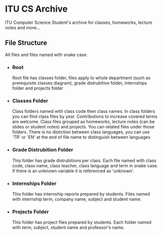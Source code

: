# ITU CS Archive
  ITU Computer Science Student's archive for classes, homeworks, lecture notes and more...

## File Structure

 All files and files named with snake case.

   - ### Root
     Root file has classes folder, files apply to whole department (such as prerequisite classes diagram), grade distrubition folder, internships folder and projects folder
    
   - ### Classes Folder
     Class folders named with class code then class names. In class folders you can find class files by year. Contributions to increase covered terms are welcome. 
     Class files grouped as homeworks, lecture notes (can be slides or student notes) and projects. You can related files under those folders. There is no distiction between class languages, you can use 'TR' or 'EN' at the end of file name to distinguish between languages
    
   - ### Grade Distrubition Folder
     This folder has grade distrubitions per class. Each file named with class code, class name, class teacher, class language and term in snake case. If there is an unknown variable it is referenced as 'unknown'.
    
   - ### Internships Folder
     This folder has internship reports prepared by students. Files named with internship term, company name, subject and student name.

   - ### Projects Folder
      This folder has project files prepared by students. Each folder named with term, subject, student name and professor's name.